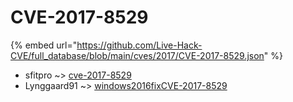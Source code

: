 # CVE-2017-8529
{% embed url="https://github.com/Live-Hack-CVE/full_database/blob/main/cves/2017/CVE-2017-8529.json" %}

* sfitpro ~> [cve-2017-8529](https://www.alice-snow.ru/2017/database/cve-2017-8529/cve-2017-8529-sfitpro)
* Lynggaard91 ~> [windows2016fixCVE-2017-8529](https://www.alice-snow.ru/2017/database/cve-2017-8529/windows2016fixcve-2017-8529-lynggaard91)